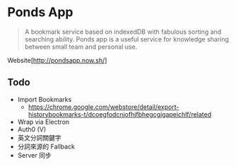 # Ponds App

> A bookmark service based on indexedDB with fabulous sorting and searching ability. Ponds app is a useful service for knowledge sharing between small team and personal use.

Website[http://pondsapp.now.sh/]

## Todo
* Import Bookmarks
  * https://chrome.google.com/webstore/detail/export-historybookmarks-t/dcoegfodcnjofhjfbhegcgjgapeichlf/related
* Wrap via Electron
* Auth0 (V)
* 英文分詞關鍵字
* 分詞來源的 Fallback
* Server 同步